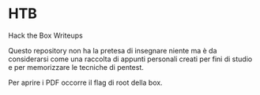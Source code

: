 # HTB
Hack the Box Writeups

Questo repository non ha la pretesa di insegnare niente ma è da considerarsi come una raccolta di appunti personali creati per fini di studio e per memorizzare le tecniche di pentest.

Per aprire i PDF occorre il flag di root della box.
